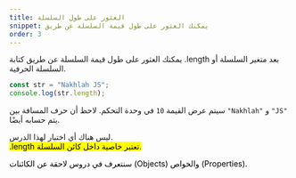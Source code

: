 ```yaml
---
title: العثور على طول السلسلة
snippet: يمكنك العثور على طول قيمة السلسلة عن طريق
order: 3
---
```


يمكنك العثور على طول قيمة السلسلة عن طريق كتابة .length بعد متغير السلسلة أو
السلسلة الحرفية.

```js
const str = "Nakhlah JS";
console.log(str.length);
```

سيتم عرض القيمة `10` في وحدة التحكم. لاحظ أن حرف المسافة بين `"Nakhlah"` و
`"JS"` يتم حسابه أيضًا.

<div class="quiz">
ليس هناك أي اختبار لهذا الدرس.
</div>

<mark>
.length تعتبر خاصية داخل كائن السلسلة.

سنتعرف في دروس لاحقة عن الكائنات (Objects) والخواص (Properties).
</mark>